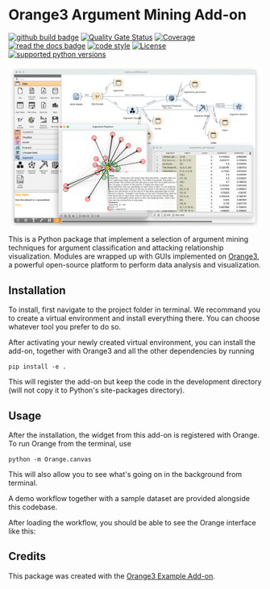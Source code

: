 # Orange3 Argument Mining Add-on

[![github build badge](https://github.com/EyeofBeholder-NLeSC/orange3-argument/actions/workflows/build.yml/badge.svg?branch=dev)](https://github.com/EyeofBeholder-NLeSC/orange3-argument/actions/workflows/build.yml)
[![Quality Gate Status](https://sonarcloud.io/api/project_badges/measure?project=EyeofBeholder-NLeSC_orange3-argument&metric=alert_status)](https://sonarcloud.io/summary/new_code?id=EyeofBeholder-NLeSC_orange3-argument)
[![Coverage](https://sonarcloud.io/api/project_badges/measure?project=EyeofBeholder-NLeSC_orange3-argument&metric=coverage)](https://sonarcloud.io/summary/new_code?id=EyeofBeholder-NLeSC_orange3-argument)
[![read the docs badge](https://readthedocs.org/projects/pip/badge/)](https://orange3-argument.readthedocs.io/en/latest/)
[![code style](https://img.shields.io/badge/code%20style-black-black)](https://github.com/psf/black)
[![License](https://img.shields.io/badge/License-Apache_2.0-blue.svg)](./LICENSE)
[![supported python versions](https://img.shields.io/badge/Python-3.8_%7C_3.9_%7C_3.10_%7C_3.11-blue)](./setup.cfg)

![image](./screenshot.png)

This is a Python package that implement a selection of argument mining techniques for argument classification and attacking relationship visualization. Modules are wrapped up with GUIs implemented on [Orange3](https://orangedatamining.com/), a powerful open-source platform to perform data analysis and visualization.  


## Installation

To install, first navigate to the project folder in terminal. We recommand you to create a virtual environment and install everything there. You can choose whatever tool you prefer to do so.

After activating your newly created virtual environment, you can install the add-on, together with Orange3 and all the other dependencies by running

```
pip install -e .
```

This will register the add-on but keep the code in the development directory (will not copy it to Python's site-packages directory).


## Usage

After the installation, the widget from this add-on is registered with Orange. To run Orange from the terminal,
use

```
python -m Orange.canvas
```

This will also allow you to see what's going on in the background from terminal.

A demo workflow together with a sample dataset are provided alongside this codebase.

After loading the workflow, you should be able to see the Orange interface like this:


## Credits

This package was created with the [Orange3 Example Add-on](https://github.com/biolab/orange3-example-addon).